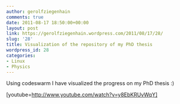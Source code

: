 ```yaml
---
author: gerolfziegenhain
comments: true
date: 2011-08-17 18:50:00+00:00
layout: post
link: https://gerolfziegenhain.wordpress.com/2011/08/17/28/
slug: '28'
title: Visualization of the repository of my PhD thesis
wordpress_id: 28
categories:
- Linux
- Physics
---
```


Using codeswarm I have visualized the progress on my PhD thesis :)







[youtube=http://www.youtube.com/watch?v=y8EbKRUvWqY]






